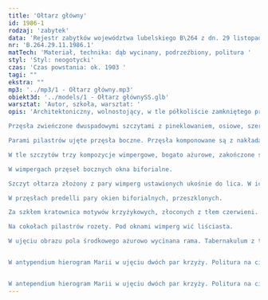 ```yaml
---
title: 'Ołtarz główny'
id: 1986-1
rodzaj: 'zabytek'
data: 'Rejestr zabytków województwa lubelskiego B\264 z dn. 29 listopada 1986 r. '
nr: 'B.264.29.11.1986.1'
matTech: 'Materiał, technika: dąb wycinany, podrzeźbiony, politura '
styl: 'Styl: neogotycki'
czas: 'Czas powstania: ok. 1903 '
tagi: ""
ekstra: ""
mp3: '../mp3/1 - Ołtarz główny.mp3'
obiekt3d: '../models/1 - Ołtarz głównySS.glb'
warsztat: 'Autor, szkoła, warsztat: '
opis: 'Architektoniczny, wolnostojący, w tle półkoliście zamkniętego prezbiterium. Na skrzyniowej mensie i predelli retabulum trzyprzęsłowe. 

Przęsła zwieńczone dwuspadowymi szczytami z pineklowaniem, osiowe, szersze, ujęte parą pilastrów. 

Parami pilastrów ujęte przęsła boczne. Przęsła komponowane są z nakładających się szczytów. Szczyty tła wyższe, dzielone i wieńczone pinaklowaniem. Pośród pinakli płyciny. 

W tle szczytów trzy kompozycje wimpergowe, bogato ażurowe, zakończone strzeliście daszkiem dwuspadowym z pełzankami. 

W wimpergach przęseł bocznych okna biforialne. 

Szczyt ołtarza złożony z pary wimperg ustawionych ukośnie do lica. W ich zwieńczeniu ażurowa wieżyca. Wieżycowe też zakończenie szczytów przęseł bocznych. Na szczytach wimperg, wieżyc i części pinakli neogotyckie fleurony puklasto – liściaste. 

W przęsłach predelli pary okien biforialnych, przeszklonych. 

Za szkłem kratownica motywów krzyżykowych, złoconych z tłem czerwieni. Biforia zdobią pola w ujęciu mensy. 

Na cokołach pilastrów rozety. Pod oknami wimperg wić liściasta.

W ujęciu obrazu pola środkowego ażurowo wycinana rama. Tabernakulum z tronem kolumnowym.


W antypendium hierogram Marii w ujęciu dwóch par krzyży. Politura na ciemny brąz. W polu obraz św. Brygidy i św. Małgorzaty Alacoque. Portatyl z białego marmuru. 


W antependium hierogram Marii w ujęciu dwóch par krzyży. Politura na ciemny brąz. W polu obraz św. Brygidy i św. Małgorzaty Alacoque. Portatyl z białego marmuru. '
---
```










 



